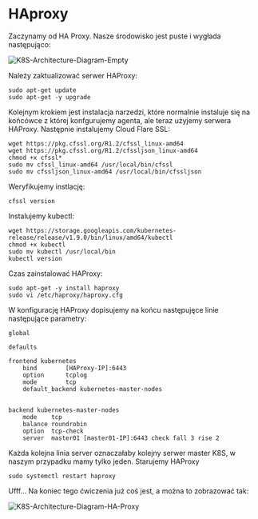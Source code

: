 # HAproxy

Zaczynamy od HA Proxy. Nasze środowisko jest puste i wygłada następująco:

![K8S-Architecture-Diagram-Empty](https://inleo.pl/wp-content/uploads/2018/08/K8S-Architecture-Diagram-Empty.png)

Należy zaktualizować serwer HAProxy:
```
sudo apt-get update
sudo apt-get -y upgrade
```
Kolejnym krokiem jest instalacja narzedzi, które normalnie instaluje się na końcówce z której konfgurujemy agenta, ale teraz użyjemy serwera HAProxy.
Następnie instalujemy Cloud Flare SSL:
```
wget https://pkg.cfssl.org/R1.2/cfssl_linux-amd64
wget https://pkg.cfssl.org/R1.2/cfssljson_linux-amd64
chmod +x cfssl*
sudo mv cfssl_linux-amd64 /usr/local/bin/cfssl
sudo mv cfssljson_linux-amd64 /usr/local/bin/cfssljson
```
Weryfikujemy instlację:
```
cfssl version
```
Instalujemy kubectl:
```
wget https://storage.googleapis.com/kubernetes-release/release/v1.9.0/bin/linux/amd64/kubectl
chmod +x kubectl
sudo mv kubectl /usr/local/bin
kubectl version
```
Czas zainstalować HAProxy:
```
sudo apt-get -y install haproxy
sudo vi /etc/haproxy/haproxy.cfg
```
W konfigurację HAProxy dopisujemy na końcu następujęce linie następujące parametry:
```
global

defaults

frontend kubernetes
    bind        [HAProxy-IP]:6443
    option      tcplog
    mode        tcp
    default_backend kubernetes-master-nodes


backend kubernetes-master-nodes
    mode    tcp
    balance roundrobin
    option  tcp-check
    server  master01 [master01-IP]:6443 check fall 3 rise 2
```
Każda kolejna linia server oznaczałaby kolejny serwer master K8S, w naszym przypadku mamy tylko jeden. Starujemy HAProxy
```
sudo systemctl restart haproxy
```
Ufff... Na koniec tego ćwiczenia już coś jest, a można to zobrazować tak:

![K8S-Architecture-Diagram-HA-Proxy](https://inleo.pl/wp-content/uploads/2018/08/K8S-Architecture-Diagram-HA-Proxy.png)
